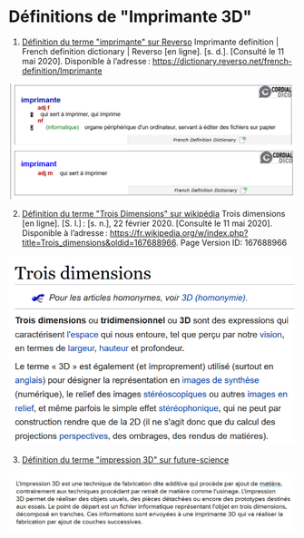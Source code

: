 # Définitions de "Imprimante 3D"

1. [Définition du terme "imprimante" sur Reverso](https://dictionary.reverso.net/french-definition/Imprimante)
 Imprimante definition | French definition dictionary | Reverso [en ligne]. [s. d.]. [Consulté le 11 mai 2020]. Disponible à l’adresse : https://dictionary.reverso.net/french-definition/Imprimante
 
![image](images/definitionimprimante.png)

2. [Définition du terme "Trois Dimensions" sur wikipédia](https://fr.wikipedia.org/wiki/Trois_dimensions)
  Trois dimensions [en ligne]. [S. l.] : [s. n.], 22 février 2020. [Consulté le 11 mai 2020]. Disponible à l’adresse : https://fr.wikipedia.org/w/index.php?title=Trois_dimensions&oldid=167688966. Page Version ID: 167688966

![image](images/troisdimensions.png)


3. [Définition du terme "impression 3D" sur future-science](https://www.futura-sciences.com/tech/definitions/imprimante-3d-impression-3d-15137/)
  
![image](images/impression3d.png)
